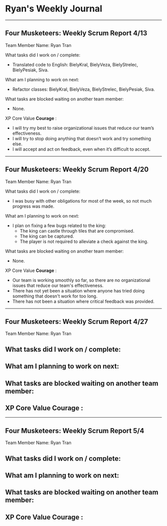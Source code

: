 # Ryan's Weekly Journal
---
## Four Musketeers: Weekly Scrum Report 4/13
Team Member Name: Ryan Tran

What tasks did I work on / complete:
- Translated code to English: BielyKral, BielyVeza, BielyStrelec, BielyPesiak, Siva.

What am I planning to work on next:
- Refactor classes: BielyKral, BielyVeza, BielyStrelec, BielyPesiak, Siva.

What tasks are blocked waiting on another team member:
- None.

XP Core Value **Courage** : 
-  I will try my best to raise organizational issues that reduce our team’s effectiveness.
-  I will try to stop doing anything that doesn’t work and try something else.
-  I will accept and act on feedback, even when it’s difficult to accept.

---
## Four Musketeers: Weekly Scrum Report 4/20
Team Member Name: Ryan Tran

What tasks did I work on / complete:
- I was busy with other obligations for most of the week, so not much progress was made.

What am I planning to work on next:
- I plan on fixing a few bugs related to the king:
  - The king can castle through tiles that are compromised.
  - The king can be captured.
  - The player is not required to alleviate a check against the king.

What tasks are blocked waiting on another team member:
- None.

XP Core Value **Courage** : 
-  Our team is working smoothly so far, so there are no organizational issues that reduce our team's effectiveness.
-  There has not yet been a situation where anyone has tried doing something that doesn't work for too long.
-  There has not been a situation where critical feedback was provided.

---
## Four Musketeers: Weekly Scrum Report 4/27
Team Member Name: Ryan Tran

What tasks did I work on / complete:
- 

What am I planning to work on next:
- 

What tasks are blocked waiting on another team member:
- 

XP Core Value **Courage** : 
-  

---
## Four Musketeers: Weekly Scrum Report 5/4
Team Member Name: Ryan Tran

What tasks did I work on / complete:
- 

What am I planning to work on next:
- 

What tasks are blocked waiting on another team member:
- 

XP Core Value **Courage** : 
-  